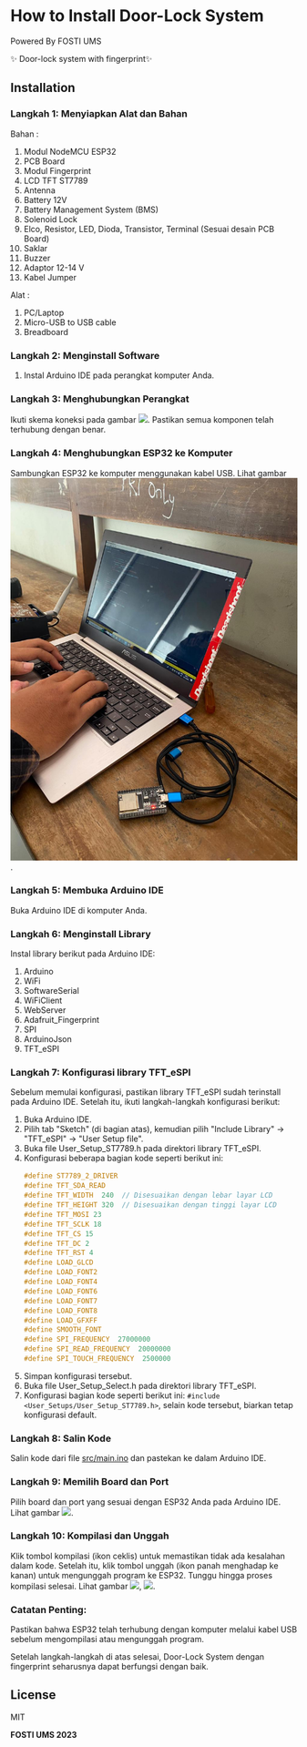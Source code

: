# How to Install Door-Lock System

Powered By FOSTI UMS

✨ Door-lock system with fingerprint✨  

## Installation
### Langkah 1: Menyiapkan Alat dan Bahan
Bahan :
1. Modul NodeMCU ESP32
2. PCB Board
3. Modul Fingerprint
4. LCD TFT ST7789
5. Antenna
6. Battery 12V
7. Battery Management System (BMS)
8. Solenoid Lock
9. Elco, Resistor, LED, Dioda, Transistor, Terminal (Sesuai desain PCB Board)
10. Saklar
11. Buzzer
12. Adaptor 12-14 V
13. Kabel Jumper

Alat :
1. PC/Laptop
2. Micro-USB to USB cable
3. Breadboard

### Langkah 2: Menginstall Software
1. Instal Arduino IDE pada perangkat komputer Anda.

### Langkah 3: Menghubungkan Perangkat
Ikuti skema koneksi pada gambar ![](https://github.com/FOSTI-UMS/esp32-doorlock/blob/main/assets/assembling/assembling.png). Pastikan semua komponen telah terhubung dengan benar.

### Langkah 4: Menghubungkan ESP32 ke Komputer
Sambungkan ESP32 ke komputer menggunakan kabel USB. Lihat gambar ![](https://github.com/FOSTI-UMS/esp32-doorlock/blob/main/assets/assembling/assembling1.jpeg).

### Langkah 5: Membuka Arduino IDE
Buka Arduino IDE di komputer Anda.

### Langkah 6: Menginstall Library
Instal library berikut pada Arduino IDE:
1. Arduino
2. WiFi
3. SoftwareSerial
4. WiFiClient
5. WebServer
6. Adafruit_Fingerprint
7. SPI
8. ArduinoJson
9. TFT_eSPI

### Langkah 7: Konfigurasi library TFT_eSPI
Sebelum memulai konfigurasi, pastikan library TFT_eSPI sudah terinstall pada Arduino IDE. Setelah itu, ikuti langkah-langkah konfigurasi berikut:

1. Buka Arduino IDE.
2. Pilih tab "Sketch" (di bagian atas), kemudian pilih "Include Library" -> "TFT_eSPI" -> "User Setup file".
3. Buka file User_Setup_ST7789.h pada direktori library TFT_eSPI.
4. Konfigurasi beberapa bagian kode seperti berikut ini:
   ```cpp
   #define ST7789_2_DRIVER
   #define TFT_SDA_READ
   #define TFT_WIDTH  240  // Disesuaikan dengan lebar layar LCD
   #define TFT_HEIGHT 320  // Disesuaikan dengan tinggi layar LCD
   #define TFT_MOSI 23
   #define TFT_SCLK 18
   #define TFT_CS 15
   #define TFT_DC 2
   #define TFT_RST 4
   #define LOAD_GLCD
   #define LOAD_FONT2
   #define LOAD_FONT4
   #define LOAD_FONT6
   #define LOAD_FONT7
   #define LOAD_FONT8
   #define LOAD_GFXFF
   #define SMOOTH_FONT
   #define SPI_FREQUENCY  27000000
   #define SPI_READ_FREQUENCY  20000000
   #define SPI_TOUCH_FREQUENCY  2500000
5. Simpan konfigurasi tersebut.
6. Buka file User_Setup_Select.h pada direktori library TFT_eSPI.
7. Konfigurasi bagian kode seperti berikut ini:
   `#include <User_Setups/User_Setup_ST7789.h>`, selain kode tersebut, biarkan tetap konfigurasi default.
   
### Langkah 8: Salin Kode
Salin kode dari file [src/main.ino](https://github.com/FOSTI-UMS/esp32-doorlock/blob/main/src/main.ino) dan pastekan ke dalam Arduino IDE.

### Langkah 9: Memilih Board dan Port
Pilih board dan port yang sesuai dengan ESP32 Anda pada Arduino IDE. Lihat gambar ![](https://github.com/FOSTI-UMS/esp32-doorlock/blob/main/assets/install/port.png).

### Langkah 10: Kompilasi dan Unggah
Klik tombol kompilasi (ikon ceklis) untuk memastikan tidak ada kesalahan dalam kode. Setelah itu, klik tombol unggah (ikon panah menghadap ke kanan) untuk mengunggah program ke ESP32. Tunggu hingga proses kompilasi selesai. Lihat gambar ![](https://github.com/FOSTI-UMS/esp32-doorlock/blob/main/assets/install/compile.png), ![](https://github.com/FOSTI-UMS/esp32-doorlock/blob/main/assets/install/waiting.png).

### Catatan Penting:
Pastikan bahwa ESP32 telah terhubung dengan komputer melalui kabel USB sebelum mengompilasi atau mengunggah program.

Setelah langkah-langkah di atas selesai, Door-Lock System dengan fingerprint seharusnya dapat berfungsi dengan baik.

## License
MIT

**FOSTI UMS 2023**

